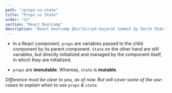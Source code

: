 ```yaml
---
path: "/props-vs-state"
title: "Props vs State"
order: "2J"
section: "React Bootcamp"
description: "React bootcamp @GirlScript-Gujarat Summit by Darsh Shah."
---
```


- In a React component, `props` are variables passed to the child component by its parent component. `State` on the other hand are still variables, but directly initialized and managed by the component itself, in which they are initialized.

- `props` are **immutable**. Whereas, `state` is **mutable**.

_Difference must be clear to you, as of now. But will cover some of the use-cases to explain when to use `props` & `state`._
